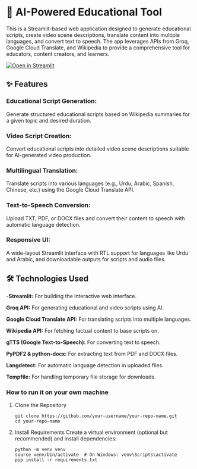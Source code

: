 # 🎈 AI-Powered Educational Tool

This is a Streamlit-based web application designed to generate educational scripts, create video scene descriptions, translate content into multiple languages, and convert text to speech. The app leverages APIs from Groq, Google Cloud Translate, and Wikipedia to provide a comprehensive tool for educators, content creators, and learners.

[![Open in Streamlit](https://static.streamlit.io/badges/streamlit_badge_black_white.svg)](https://blank-app-template.streamlit.app/)

## ✨ Features
### Educational Script Generation: 
Generate structured educational scripts based on Wikipedia summaries for a given topic and desired duration.
### Video Script Creation: 
Convert educational scripts into detailed video scene descriptions suitable for AI-generated video production.
### Multilingual Translation: 
Translate scripts into various languages (e.g., Urdu, Arabic, Spanish, Chinese, etc.) using the Google Cloud Translate API.
### Text-to-Speech Conversion: 
Upload TXT, PDF, or DOCX files and convert their content to speech with automatic language detection.
### Responsive UI: 
A wide-layout Streamlit interface with RTL support for languages like Urdu and Arabic, and downloadable outputs for scripts and audio files.

## 🛠️ Technologies Used
**-Streamlit:** For building the interactive web interface.

**Groq API:** For generating educational and video scripts using AI.

**Google Cloud Translate API:** For translating scripts into multiple languages.

**Wikipedia API:** For fetching factual content to base scripts on.

**gTTS (Google Text-to-Speech):** For converting text to speech.

**PyPDF2 & python-docx:** For extracting text from PDF and DOCX files.

**Langdetect:** For automatic language detection in uploaded files.

**Tempfile:** For handling temporary file storage for downloads.

### How to run it on your own machine

1. Clone the Repository

   ```
   git clone https://github.com/your-username/your-repo-name.git
   cd your-repo-name
   ```

2. Install Requirements
Create a virtual environment (optional but recommended) and install dependencies:

   ```
   python -m venv venv
   source venv/bin/activate  # On Windows: venv\Scripts\activate
   pip install -r requirements.txt
   ```
